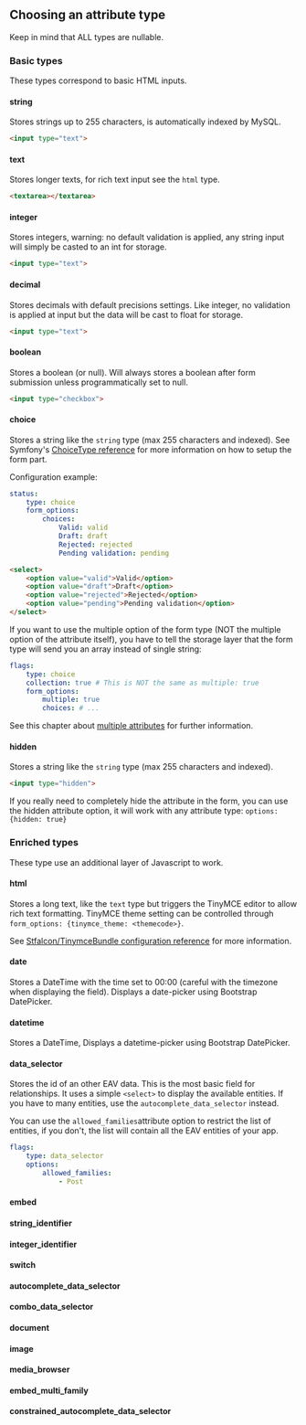 ## Choosing an attribute type

Keep in mind that ALL types are nullable.

### Basic types

These types correspond to basic HTML inputs.

#### string
Stores strings up to 255 characters, is automatically indexed by MySQL.

````html
<input type="text">
````

#### text
Stores longer texts, for rich text input see the ````html```` type.

````html
<textarea></textarea>
````

#### integer
Stores integers, warning: no default validation is applied, any string input will simply be casted to an int for
storage.

````html
<input type="text">
````

#### decimal
Stores decimals with default precisions settings. Like integer, no validation is applied at input but the data will be
cast to float for storage.

````html
<input type="text">
````

#### boolean
Stores a boolean (or null). Will always stores a boolean after form submission unless programmatically set to null.

````html
<input type="checkbox">
````

#### choice
Stores a string like the ````string```` type (max 255 characters and indexed). See Symfony's 
[ChoiceType reference](https://symfony.com/doc/current/reference/forms/types/choice.html)
for more information on how to setup the form part.

Configuration example:

````yaml
status:
    type: choice
    form_options:
        choices:
            Valid: valid
            Draft: draft
            Rejected: rejected
            Pending validation: pending
````

````html
<select>
    <option value="valid">Valid</option>
    <option value="draft">Draft</option>
    <option value="rejected">Rejected</option>
    <option value="pending">Pending validation</option>
</select>
````

If you want to use the multiple option of the form type (NOT the multiple option of the attribute itself), you have to
tell the storage layer that the form type will send you an array instead of single string:

````yaml
flags:
    type: choice
    collection: true # This is NOT the same as multiple: true
    form_options:
        multiple: true
        choices: # ...
````

See this chapter about
[multiple attributes](https://vincentchalnot.github.io/SidusEAVModelBundle/Documentation/03-multiple.html)
for further information.

#### hidden
Stores a string like the ````string```` type (max 255 characters and indexed).

````html
<input type="hidden">
````

If you really need to completely hide the attribute in the form, you can use the hidden attribute option, it will work
with any attribute type: ````options: {hidden: true}````

### Enriched types

These type use an additional layer of Javascript to work.

#### html
Stores a long text, like the ````text```` type but triggers the TinyMCE editor to allow rich text formatting.
TinyMCE theme setting can be controlled through ````form_options: {tinymce_theme: <themecode>}````.

See [Stfalcon/TinymceBundle configuration reference](https://github.com/stfalcon/TinymceBundle#custom-configurations)
for more information.

#### date
Stores a DateTime with the time set to 00:00 (careful with the timezone when displaying the field). Displays a
date-picker using Bootstrap DatePicker.

#### datetime
Stores a DateTime, Displays a datetime-picker using Bootstrap DatePicker.


#### data_selector
Stores the id of an other EAV data. This is the most basic field for relationships. It uses a simple ````<select>````
to display the available entities. If you have to many entities, use the ````autocomplete_data_selector```` instead.

You can use the ````allowed_families````attribute option to restrict the list of entities, if you don't, the list will
contain all the EAV entities of your app.

````yaml
flags:
    type: data_selector
    options:
        allowed_families:
            - Post
````

#### embed





#### string_identifier





#### integer_identifier





#### switch





#### autocomplete_data_selector





#### combo_data_selector





#### document





#### image





#### media_browser





#### embed_multi_family





#### constrained_autocomplete_data_selector




